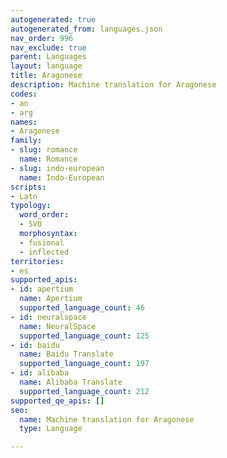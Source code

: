 ```yaml
---
autogenerated: true
autogenerated_from: languages.json
nav_order: 996
nav_exclude: true
parent: Languages
layout: language
title: Aragonese
description: Machine translation for Aragonese
codes:
- an
- arg
names:
- Aragonese
family:
- slug: romance
  name: Romance
- slug: indo-european
  name: Indo-European
scripts:
- Latn
typology:
  word_order:
  - SVO
  morphosyntax:
  - fusional
  - inflected
territories:
- es
supported_apis:
- id: apertium
  name: Apertium
  supported_language_count: 46
- id: neuralspace
  name: NeuralSpace
  supported_language_count: 125
- id: baidu
  name: Baidu Translate
  supported_language_count: 197
- id: alibaba
  name: Alibaba Translate
  supported_language_count: 212
supported_qe_apis: []
seo:
  name: Machine translation for Aragonese
  type: Language

---
```


